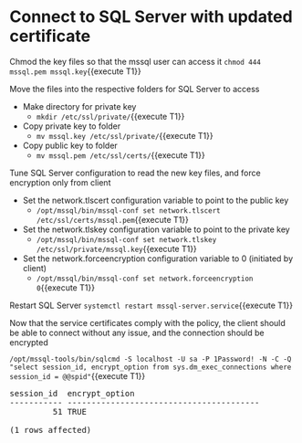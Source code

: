 # Connect to SQL Server with updated certificate

Chmod the key files so that the mssql user can access it
`chmod 444 mssql.pem mssql.key`{{execute T1}} 

Move the files into the respective folders for SQL Server to access
* Make directory for private key
    * `mkdir /etc/ssl/private/`{{execute T1}} 
* Copy private key to folder
    * `mv mssql.key /etc/ssl/private/`{{execute T1}} 
* Copy public key to folder
    * `mv mssql.pem /etc/ssl/certs/`{{execute T1}} 

Tune SQL Server configuration to read the new key files, and force encryption only from client
* Set the network.tlscert configuration variable to point to the public key
    * `/opt/mssql/bin/mssql-conf set network.tlscert /etc/ssl/certs/mssql.pem`{{execute T1}} 
* Set the network.tlskey configuration variable to point to the private key
    * `/opt/mssql/bin/mssql-conf set network.tlskey /etc/ssl/private/mssql.key`{{execute T1}} 
* Set the network.forceencryption configuration variable to 0 (initiated by client)
    * `/opt/mssql/bin/mssql-conf set network.forceencryption 0`{{execute T1}} 

Restart SQL Server
`systemctl restart mssql-server.service`{{execute T1}}

Now that the service certificates comply with the policy, the client should be able to connect
without any issue, and the connection should be encrypted

`/opt/mssql-tools/bin/sqlcmd -S localhost -U sa -P 1Password! -N -C -Q "select session_id, encrypt_option from sys.dm_exec_connections where session_id = @@spid"`{{execute T1}}

<pre class="file">
session_id  encrypt_option
----------- ----------------------------------------
         51 TRUE

(1 rows affected)
</pre>
